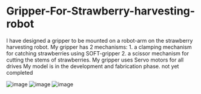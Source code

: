 # Gripper-For-Strawberry-harvesting-robot

I have designed a gripper to be mounted on a robot-arm on the strawberry harvesting robot. My gripper has 2 mechanisms: 1. a clamping mechanism for catching strawberries using SOFT-gripper  2. a scissor mechanism for cutting the stems of strawberries. My gripper uses Servo motors for all drives My model is in the development and fabrication phase. not yet completed

![image](https://github.com/smartfarmdiy/Gripper-For-Strawberry-harvesting-robot/assets/63504401/dff2ab11-152b-4794-a365-2c43b03f0db5)
![image](https://github.com/smartfarmdiy/Gripper-For-Strawberry-harvesting-robot/assets/63504401/e3708396-e74a-4900-a719-4d56a54ee5df)
![image](https://github.com/smartfarmdiy/Gripper-For-Strawberry-harvesting-robot/assets/63504401/3ce69b8f-bd7e-45ad-b97e-cf0007c5cf0d)
